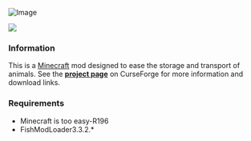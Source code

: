 ![Image](http://i.imgur.com/KZbbOSM.png) 

[![](http://cf.way2muchnoise.eu/full_mobcages_downloads.svg)](https://minecraft.curseforge.com/projects/mobcages)

### Information
This is a [Minecraft](https://minecraft.net/en/) mod designed to ease the storage and transport of animals. See the [**project page**](http://minecraft.curseforge.com/projects/mobcages) on CurseForge for more information and download links.

### Requirements 
* Minecraft is too easy-R196
* FishModLoader3.3.2.*
